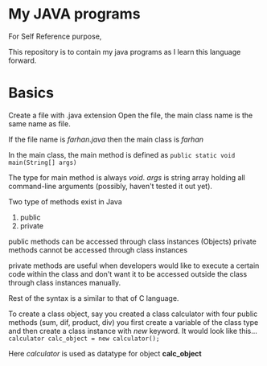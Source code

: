 # My JAVA programs
For Self Reference purpose,

This repository is to contain my java programs as I learn this language forward.

# Basics
Create a file with .java extension
Open the file, the main class name is the same name as file.

If the file name is *farhan.java* then the main class is *farhan*

In the main class, the main method is defined as
`public static void main(String[] args)`

The type for main method is always *void*. _args_ is string array holding all command-line arguments (possibly, haven't tested it out yet).

Two type of methods exist in Java
1. public
2. private

public methods can be accessed through class instances (Objects)
private methods cannot be accessed through class instances

private methods are useful when developers would like to execute a certain code within the class and don't want it to be accessed outside the class through class instances manually.

Rest of the syntax is a similar to that of C language.

To create a class object, say you created a class calculator with four public methods (sum, dif, product, div)
you first create a variable of the class type and then create a class instance with *new* keyword.
It would look like this...
`calculator calc_object = new calculator();`

Here _calculator_ is used as datatype for object **calc_object**
